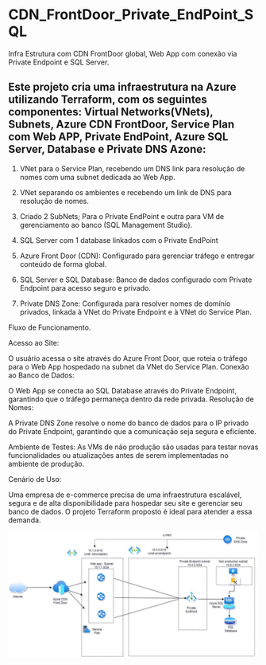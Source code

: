 # CDN_FrontDoor_Private_EndPoint_SQL
Infra Estrutura com CDN FrontDoor global, Web App com conexão via Private Endpoint e SQL Server.

Este projeto cria uma infraestrutura na Azure utilizando Terraform, com os seguintes componentes:
Virtual Networks(VNets), Subnets, Azure CDN FrontDoor, Service Plan com Web APP, Private EndPoint, Azure SQL Server, Database e Private DNS Azone:
-----------------------------------------------------------------------------------------------------------------------------------------------

1) VNet para o Service Plan, recebendo um DNS link para resolução de nomes com uma subnet dedicada ao Web App.

2) VNet separando os ambientes e recebendo um link de DNS para resolução de nomes. 

3) Criado 2 SubNets; Para o Private EndPoint e outra para VM de gerenciamento ao banco (SQL Management Studio).

4) SQL Server com 1 database linkados com o Private EndPoint

5) Azure Front Door (CDN): Configurado para gerenciar tráfego e entregar conteúdo de forma global.

6) SQL Server e SQL Database: Banco de dados configurado com Private Endpoint para acesso seguro e privado.

7) Private DNS Zone: Configurada para resolver nomes de domínio privados, linkada à VNet do Private Endpoint e à VNet do Service Plan.


Fluxo de Funcionamento.

Acesso ao Site:

O usuário acessa o site através do Azure Front Door, que roteia o tráfego para o Web App hospedado na subnet da VNet do Service Plan.
Conexão ao Banco de Dados:

O Web App se conecta ao SQL Database através do Private Endpoint, garantindo que o tráfego permaneça dentro da rede privada.
Resolução de Nomes:

A Private DNS Zone resolve o nome do banco de dados para o IP privado do Private Endpoint, garantindo que a comunicação seja segura e eficiente.

Ambiente de Testes:
As VMs de não produção são usadas para testar novas funcionalidades ou atualizações antes de serem implementadas no ambiente de produção.


Cenário de Uso:

Uma empresa de e-commerce precisa de uma infraestrutura escalável, segura e de alta disponibilidade para hospedar seu site e gerenciar seu banco de dados. O projeto Terraform proposto é ideal para atender a essa demanda.



![imagem do projeto](Imagem_InfraEstrutura.jpg)
